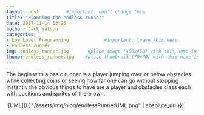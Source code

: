 ```yaml
---
layout: post          #important: don't change this
title: "Planning the endless runner"
date: 2017-11-14 13:26
author: Jack Watson
categories:
- Low Level Programming             #important: leave this here
- Endless runner
img: endless_runner.jpg       #place image (450x450) with this name in /assets/img/blog/
thumb: endless_runner.jpg    #place thumbnail (70x70) with this name in /assets/img/blog/thumbs/
---
```


<!--more-->
The begin with a basic runner is a player jumping over or below obstacles while collecting coins or seeing how far one can go without stopping
Instantly the obvious things to have are a player and obstacles class each with positions and sprites of there own.

![UML]({{ "/assets/img/blog/endlessRunnerUML.png" | absolute_url }})

